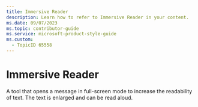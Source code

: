 ```yaml
---
title: Immersive Reader
description: Learn how to refer to Immersive Reader in your content.
ms.date: 09/07/2023
ms.topic: contributor-guide
ms.service: microsoft-product-style-guide
ms.custom:
  - TopicID 65558
---
```



# Immersive Reader

A tool that opens a message in full-screen mode to increase the readability of text. The text is enlarged and can be read aloud.

